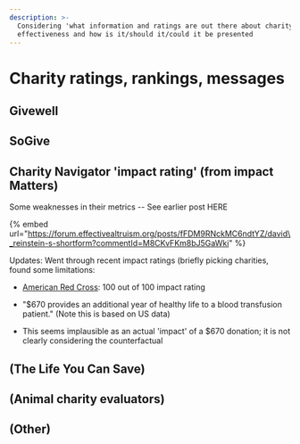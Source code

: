 ```yaml
---
description: >-
  Considering 'what information and ratings are out there about charity
  effectiveness and how is it/should it/could it be presented
---
```


# Charity ratings, rankings, messages

## Givewell

## SoGive

## Charity Navigator 'impact rating' \(from impact Matters\)

Some weaknesses in their metrics -- See earlier post HERE

{% embed url="https://forum.effectivealtruism.org/posts/fFDM9RNckMC6ndtYZ/david\_reinstein-s-shortform?commentId=M8CKvFKm8bJ5GaWki" %}

Updates: Went through recent impact ratings \(briefly picking charities, found some limitations: 

*   [ American Red Cross](https://www.charitynavigator.org/ein/530196605):  100 out of 100 impact rating

  * "$670 provides an additional year of healthy life to a blood transfusion patient." \(Note this is based on US data\) 
  * This seems implausible as an actual 'impact' of a $670 donation; it is not clearly considering the counterfactual

## \(The Life You Can Save\)

## \(Animal charity evaluators\)

## \(Other\)

